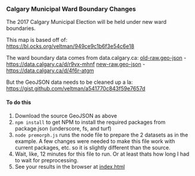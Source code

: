 ### Calgary Municipal Ward Boundary Changes

The 2017 Calgary Municipal Election will be held under new ward boundaries.  

This map is based off of: https://bl.ocks.org/veltman/949ce9c1b6f3e54c6e18  

The ward boundary data comes from data.calgary.ca:
[old-raw.geo-json](https://github.com/camstark/yyc-ward-changes/blob/gh-pages/old-raw.geo.json) - https://data.calgary.ca/d/r9vx-mhnf
[new-raw.geo-json](https://github.com/camstark/yyc-ward-changes/blob/gh-pages/new-raw.geo.json) - https://data.calgary.ca/d/4f6r-atgm  

But the GeoJSON data needs to be cleaned up a la: https://gist.github.com/veltman/a541770c843f59e7657d

#### To do this
1. Download the source GeoJSON as above
2. `npm install` to get NPM to install the required packages from package.json (underscore, fs, and turf)
3. `node premorph.js` runs the node file to prepare the 2 datasets as in the example. A few changes were needed to make this file work with current packages, etc. so it is slightly different than the source.
4. Wait, like, 12 minutes for this file to run. Or at least thats how long I had to wait for preprocessing.
5. See your results in the browser at [index.html](https://camstark.github.io/yyc-ward-changes)
